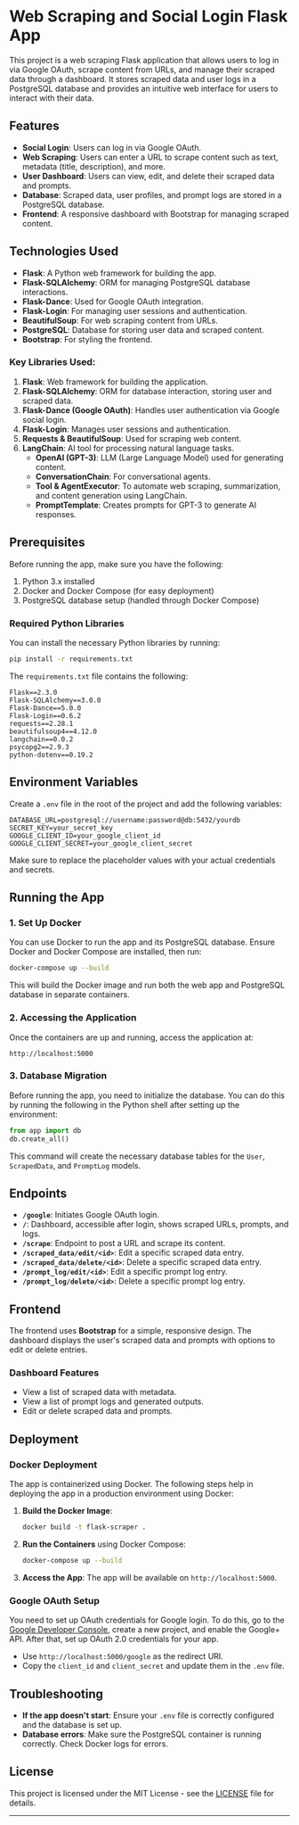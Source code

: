 
# Web Scraping and Social Login Flask App

This project is a web scraping Flask application that allows users to log in via Google OAuth, scrape content from URLs, and manage their scraped data through a dashboard. It stores scraped data and user logs in a PostgreSQL database and provides an intuitive web interface for users to interact with their data.

## Features

- **Social Login**: Users can log in via Google OAuth.
- **Web Scraping**: Users can enter a URL to scrape content such as text, metadata (title, description), and more.
- **User Dashboard**: Users can view, edit, and delete their scraped data and prompts.
- **Database**: Scraped data, user profiles, and prompt logs are stored in a PostgreSQL database.
- **Frontend**: A responsive dashboard with Bootstrap for managing scraped content.

## Technologies Used

- **Flask**: A Python web framework for building the app.
- **Flask-SQLAlchemy**: ORM for managing PostgreSQL database interactions.
- **Flask-Dance**: Used for Google OAuth integration.
- **Flask-Login**: For managing user sessions and authentication.
- **BeautifulSoup**: For web scraping content from URLs.
- **PostgreSQL**: Database for storing user data and scraped content.
- **Bootstrap**: For styling the frontend.

### Key Libraries Used:
1. **Flask**: Web framework for building the application.
2. **Flask-SQLAlchemy**: ORM for database interaction, storing user and scraped data.
3. **Flask-Dance (Google OAuth)**: Handles user authentication via Google social login.
4. **Flask-Login**: Manages user sessions and authentication.
5. **Requests & BeautifulSoup**: Used for scraping web content.
6. **LangChain**: AI tool for processing natural language tasks.
   - **OpenAI (GPT-3)**: LLM (Large Language Model) used for generating content.
   - **ConversationChain**: For conversational agents.
   - **Tool & AgentExecutor**: To automate web scraping, summarization, and content generation using LangChain.
   - **PromptTemplate**: Creates prompts for GPT-3 to generate AI responses.

## Prerequisites

Before running the app, make sure you have the following:

1. Python 3.x installed
2. Docker and Docker Compose (for easy deployment)
3. PostgreSQL database setup (handled through Docker Compose)

### Required Python Libraries

You can install the necessary Python libraries by running:

```bash
pip install -r requirements.txt
```

The `requirements.txt` file contains the following:

```
Flask==2.3.0
Flask-SQLAlchemy==3.0.0
Flask-Dance==5.0.0
Flask-Login==0.6.2
requests==2.28.1
beautifulsoup4==4.12.0
langchain==0.0.2
psycopg2==2.9.3
python-dotenv==0.19.2
```

## Environment Variables

Create a `.env` file in the root of the project and add the following variables:

```
DATABASE_URL=postgresql://username:password@db:5432/yourdb
SECRET_KEY=your_secret_key
GOOGLE_CLIENT_ID=your_google_client_id
GOOGLE_CLIENT_SECRET=your_google_client_secret
```

Make sure to replace the placeholder values with your actual credentials and secrets.

## Running the App

### 1. **Set Up Docker**

You can use Docker to run the app and its PostgreSQL database. Ensure Docker and Docker Compose are installed, then run:

```bash
docker-compose up --build
```

This will build the Docker image and run both the web app and PostgreSQL database in separate containers.

### 2. **Accessing the Application**

Once the containers are up and running, access the application at:

```
http://localhost:5000
```

### 3. **Database Migration**

Before running the app, you need to initialize the database. You can do this by running the following in the Python shell after setting up the environment:

```python
from app import db
db.create_all()
```

This command will create the necessary database tables for the `User`, `ScrapedData`, and `PromptLog` models.

## Endpoints

- **`/google`**: Initiates Google OAuth login.
- **`/`**: Dashboard, accessible after login, shows scraped URLs, prompts, and logs.
- **`/scrape`**: Endpoint to post a URL and scrape its content.
- **`/scraped_data/edit/<id>`**: Edit a specific scraped data entry.
- **`/scraped_data/delete/<id>`**: Delete a specific scraped data entry.
- **`/prompt_log/edit/<id>`**: Edit a specific prompt log entry.
- **`/prompt_log/delete/<id>`**: Delete a specific prompt log entry.

## Frontend

The frontend uses **Bootstrap** for a simple, responsive design. The dashboard displays the user's scraped data and prompts with options to edit or delete entries.

### Dashboard Features

- View a list of scraped data with metadata.
- View a list of prompt logs and generated outputs.
- Edit or delete scraped data and prompts.

## Deployment

### Docker Deployment

The app is containerized using Docker. The following steps help in deploying the app in a production environment using Docker:

1. **Build the Docker Image**:
    ```bash
    docker build -t flask-scraper .
    ```

2. **Run the Containers** using Docker Compose:
    ```bash
    docker-compose up --build
    ```

3. **Access the App**: The app will be available on `http://localhost:5000`.

### Google OAuth Setup

You need to set up OAuth credentials for Google login. To do this, go to the [Google Developer Console](https://console.developers.google.com/), create a new project, and enable the Google+ API. After that, set up OAuth 2.0 credentials for your app.

- Use `http://localhost:5000/google` as the redirect URI.
- Copy the `client_id` and `client_secret` and update them in the `.env` file.

## Troubleshooting

- **If the app doesn't start**: Ensure your `.env` file is correctly configured and the database is set up.
- **Database errors**: Make sure the PostgreSQL container is running correctly. Check Docker logs for errors.

## License

This project is licensed under the MIT License - see the [LICENSE](LICENSE) file for details.

---


